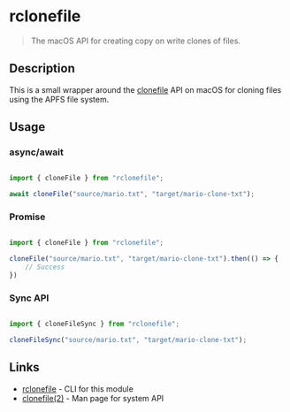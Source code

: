 # rclonefile

> The macOS API for creating copy on write clones of files.

## Description

This is a small wrapper around the
[clonefile](https://www.manpagez.com/man/2/clonefile/) API on macOS for cloning
files using the APFS file system.

## Usage

### async/await

```js

import { cloneFile } from "rclonefile";

await cloneFile("source/mario.txt", "target/mario-clone-txt");

```

### Promise

```js

import { cloneFile } from "rclonefile";

cloneFile("source/mario.txt", "target/mario-clone-txt").then(() => {
	// Success
})

```

### Sync API

```js

import { cloneFileSync } from "rclonefile";

cloneFileSync("source/mario.txt", "target/mario-clone-txt");

```

## Links

- [rclonefile](https://github.com/sverrejoh/rclonefile-cli) - CLI for this module
- [clonefile(2)](https://www.manpagez.com/man/2/clonefile/) - Man page for system API

